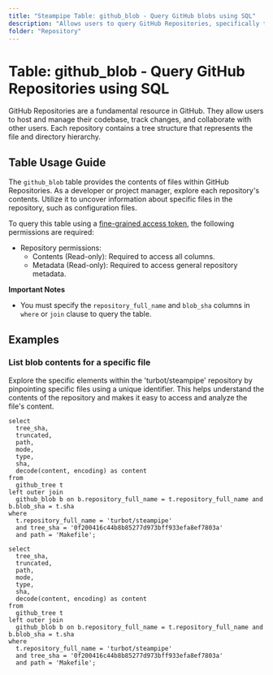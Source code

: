 ```yaml
---
title: "Steampipe Table: github_blob - Query GitHub blobs using SQL"
description: "Allows users to query GitHub Repositories, specifically the blob content."
folder: "Repository"
---
```


# Table: github_blob - Query GitHub Repositories using SQL

GitHub Repositories are a fundamental resource in GitHub. They allow users to host and manage their codebase, track changes, and collaborate with other users. Each repository contains a tree structure that represents the file and directory hierarchy.

## Table Usage Guide

The `github_blob` table provides the contents of files within GitHub Repositories. As a developer or project manager, explore each repository's contents. Utilize it to uncover information about specific files in the repository, such as configuration files.

To query this table using a [fine-grained access token](https://docs.github.com/en/authentication/keeping-your-account-and-data-secure/managing-your-personal-access-tokens#creating-a-fine-grained-personal-access-token), the following permissions are required:
  - Repository permissions:
    - Contents (Read-only): Required to access all columns.
    - Metadata (Read-only): Required to access general repository metadata.

**Important Notes**
- You must specify the `repository_full_name` and `blob_sha` columns in `where` or `join` clause to query the table.

## Examples

### List blob contents for a specific file
Explore the specific elements within the 'turbot/steampipe' repository by pinpointing specific files using a unique identifier. This helps understand the contents of the repository and makes it easy to access and analyze the file's content.

```sql+postgres
select
  tree_sha,
  truncated,
  path,
  mode,
  type,
  sha,
  decode(content, encoding) as content
from
  github_tree t
left outer join
  github_blob b on b.repository_full_name = t.repository_full_name and b.blob_sha = t.sha
where
  t.repository_full_name = 'turbot/steampipe'
  and tree_sha = '0f200416c44b8b85277d973bff933efa8ef7803a'
  and path = 'Makefile';
```

```sql+sqlite
select
  tree_sha,
  truncated,
  path,
  mode,
  type,
  sha,
  decode(content, encoding) as content
from
  github_tree t
left outer join
  github_blob b on b.repository_full_name = t.repository_full_name and b.blob_sha = t.sha
where
  t.repository_full_name = 'turbot/steampipe'
  and tree_sha = '0f200416c44b8b85277d973bff933efa8ef7803a'
  and path = 'Makefile';
```